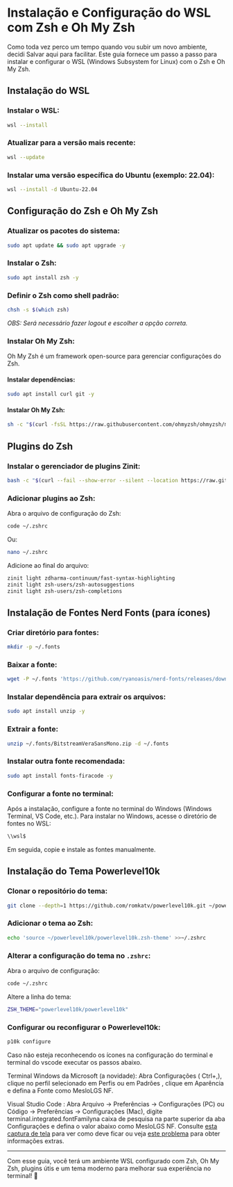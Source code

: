 # Instalação e Configuração do WSL com Zsh e Oh My Zsh

Como toda vez perco um tempo quando vou subir um novo ambiente, decidi Salvar aqui para facilitar.
Este guia fornece um passo a passo para instalar e configurar o WSL (Windows Subsystem for Linux) com o Zsh e Oh My Zsh.

## Instalação do WSL

### Instalar o WSL:
```sh
wsl --install
```

### Atualizar para a versão mais recente:
```sh
wsl --update
```

### Instalar uma versão específica do Ubuntu (exemplo: 22.04):
```sh
wsl --install -d Ubuntu-22.04
```

## Configuração do Zsh e Oh My Zsh

### Atualizar os pacotes do sistema:
```sh
sudo apt update && sudo apt upgrade -y
```

### Instalar o Zsh:
```sh
sudo apt install zsh -y
```

### Definir o Zsh como shell padrão:
```sh
chsh -s $(which zsh)
```
*OBS: Será necessário fazer logout e escolher a opção correta.*

### Instalar Oh My Zsh:
Oh My Zsh é um framework open-source para gerenciar configurações do Zsh.

#### Instalar dependências:
```sh
sudo apt install curl git -y
```

#### Instalar Oh My Zsh:
```sh
sh -c "$(curl -fsSL https://raw.githubusercontent.com/ohmyzsh/ohmyzsh/master/tools/install.sh)"
```

## Plugins do Zsh

### Instalar o gerenciador de plugins Zinit:
```sh
bash -c "$(curl --fail --show-error --silent --location https://raw.githubusercontent.com/zdharma-continuum/zinit/HEAD/scripts/install.sh)"
```

### Adicionar plugins ao Zsh:
Abra o arquivo de configuração do Zsh:
```sh
code ~/.zshrc
```
Ou:
```sh
nano ~/.zshrc
```

Adicione ao final do arquivo:
```sh
zinit light zdharma-continuum/fast-syntax-highlighting
zinit light zsh-users/zsh-autosuggestions
zinit light zsh-users/zsh-completions
```

## Instalação de Fontes Nerd Fonts (para ícones)

### Criar diretório para fontes:
```sh
mkdir -p ~/.fonts
```

### Baixar a fonte:
```sh
wget -P ~/.fonts 'https://github.com/ryanoasis/nerd-fonts/releases/download/v2.1.0/BitstreamVeraSansMono.zip'
```

### Instalar dependência para extrair os arquivos:
```sh
sudo apt install unzip -y
```

### Extrair a fonte:
```sh
unzip ~/.fonts/BitstreamVeraSansMono.zip -d ~/.fonts
```

### Instalar outra fonte recomendada:
```sh
sudo apt install fonts-firacode -y
```

### Configurar a fonte no terminal:
Após a instalação, configure a fonte no terminal do Windows (Windows Terminal, VS Code, etc.).
Para instalar no Windows, acesse o diretório de fontes no WSL:
```sh
\\wsl$
```
Em seguida, copie e instale as fontes manualmente.

## Instalação do Tema Powerlevel10k

### Clonar o repositório do tema:
```sh
git clone --depth=1 https://github.com/romkatv/powerlevel10k.git ~/powerlevel10k
```

### Adicionar o tema ao Zsh:
```sh
echo 'source ~/powerlevel10k/powerlevel10k.zsh-theme' >>~/.zshrc
```

### Alterar a configuração do tema no `.zshrc`:
Abra o arquivo de configuração:
```sh
code ~/.zshrc
```
Altere a linha do tema:
```sh
ZSH_THEME="powerlevel10k/powerlevel10k"
```

### Configurar ou reconfigurar o Powerlevel10k:
```sh
p10k configure
```
Caso não esteja reconhecendo os ícones na configuração do terminal e terminal do vscode executar os passos abaixo. 

Terminal Windows da Microsoft (a novidade): Abra Configurações ( Ctrl+,), clique no perfil selecionado em Perfis ou em Padrões , clique em Aparência e defina a Fonte como MesloLGS NF.

Visual Studio Code : Abra Arquivo → Preferências → Configurações (PC) ou Código → Preferências → Configurações (Mac), digite terminal.integrated.fontFamilyna caixa de pesquisa na parte superior da aba Configurações e defina o valor abaixo como MesloLGS NF. Consulte [esta captura de tela](https://raw.githubusercontent.com/romkatv/powerlevel10k-media/389133fb8c9a2347929a23702ce3039aacc46c3d/visual-studio-code-font-settings.jpg) para ver como deve ficar ou veja [este problema](https://github.com/romkatv/powerlevel10k/issues/671) para obter informações extras.

---

Com esse guia, você terá um ambiente WSL configurado com Zsh, Oh My Zsh, plugins útis e um tema moderno para melhorar sua experiência no terminal! 🚀

